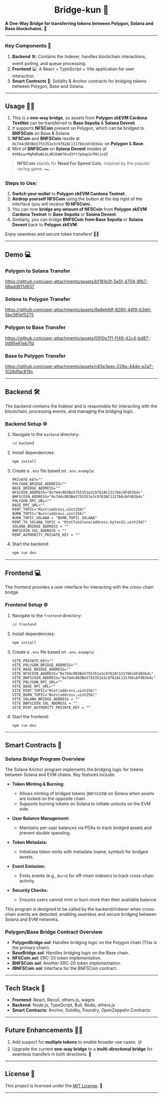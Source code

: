 # <h1 align="center"> Bridge-kun 🌉 </h1>

**A One-Way Bridge for transferring tokens between Polygon, Solana and Base blockchains.** 🚀

---

### Key Components 🧩

1. **Backend** 🛠️: Contains the Indexer, handles blockchain interactions, event polling, and queue processing.  
2. **Frontend** 💻: A React + TypeScript + Vite application for user interaction.  
3. **Smart Contracts** 🔗: Solidity & Anchor contracts for bridging tokens between Polygon, Base and Solana.  

---

## Usage 🧑‍💻

1. This is a **one-way bridge**, so assets from **Polygon zkEVM Cardona TestNet** can be transferred to **Base Sepolia** & **Solana Devnet**.  
2. It supports **NFSCoin** present on Polygon, which can be bridged to **BNFSCoin** on Base & Solana.
3. **NFSCoin** and **BNFSCoin** reside at `0x744c083Be5755351e3c9762AC131766cbFd83b4c` on **Polygon** & **Base**.
4. Mint of **BNFSCoin** on **Solana Devent** resides at `9tRbLwrMqR4RaWLbLdRJGW8fKsd3ft7pUwp2nTHtJcdZ`
> **NFSCoin** stands for **Need For Speed Coin**, inspired by the popular racing game. 🏎️  

### Steps to Use:

1. **Switch your wallet** to **Polygon zkEVM Cardona Testnet**.  
2. **Airdrop yourself NFSCoin** using the button at the top right of the interface (you will receive **10 NFSCoin**).  
3. You can now **bridge any amount of NFSCoin** from **Polygon zkEVM Cardona Testnet** to **Base Sepolia** or **Solana Devent**.  
4. Similarly, you can bridge **BNFSCoin** **from Base Sepolia** or **Solana Devent** back to **Polygon zkEVM**.  

Enjoy seamless and secure token transfers! 🌉✨

---

## Demo 💻

### Polygon to Solana Transfer


https://github.com/user-attachments/assets/b1181e2f-5a5f-4704-8fb7-98add911d937




### Solana to Polygon Transfer


https://github.com/user-attachments/assets/8a8ebfdf-8280-44f9-b3dd-5be361ef5275




### Polygon to Base Transfer


https://github.com/user-attachments/assets/0910e7f1-f149-42c4-bd87-0d95e81eb7fd



### Base to Polygon Transfer
   

https://github.com/user-attachments/assets/c63e3eec-228a-444e-a2a7-1028dfac819c



---

## Backend 🛠️

The backend contains the Indexer and is responsible for interacting with the blockchain, processing events, and managing the bridging logic.

### Backend Setup ⚙️

1. Navigate to the `backend` directory:
   ```sh
   cd backend
   ```
2. Install dependencies:
   ```sh
   npm install
   ```
3. Create a `.env` file based on `.env.example`:
   ```env
   PRIVATE_KEY=""
   POLYGON_BRIDGE_ADDRESS=""
   BASE_BRIDGE_ADDRESS=""
   NFSCOIN_ADDRESS="0x744c083Be5755351e3c9762AC131766cbFd83b4c"
   BNFSCOIN_ADDRESS="0x744c083Be5755351e3c9762AC131766cbFd83b4c"
   POLYGON_RPC_URL=""
   BASE_RPC_URL=""
   MINT_TOPIC="Mint(address,uint256)"
   BURN_TOPIC="Burn(address,uint256)"
   BURN_TOPIC_SOLANA = "BURN_TOPIC_SOLANA"
   MINT_TO_SOLANA_TOPIC = "MintToSolana(address,bytes32,uint256)"
   SOLANA_BRIDGE_ADDRESS = ""
   BNFSCOIN_SOL_ADDRESS = ""
   MINT_AUTHORITY_PRIVATE_KEY = ""
   ```
4. Start the backend:
   ```sh
   npm run dev
   ```

---

## Frontend 💻

The frontend provides a user interface for interacting with the cross-chain bridge.

### Frontend Setup ⚙️

1. Navigate to the `frontend` directory:
   ```sh
   cd frontend
   ```
2. Install dependencies:
   ```sh
   npm install
   ```
3. Create a `.env` file based on `.env.example`:
   ```env
   VITE_PRIVATE_KEY=""
   VITE_POLYGON_BRIDGE_ADDRESS=""
   VITE_BASE_BRIDGE_ADDRESS=""
   VITE_NFSCOIN_ADDRESS="0x744c083Be5755351e3c9762AC131766cbFd83b4c"
   VITE_BNFSCOIN_ADDRESS="0x744c083Be5755351e3c9762AC131766cbFd83b4c"
   VITE_POLYGON_RPC_URL=""
   VITE_BASE_RPC_URL=""
   VITE_MINT_TOPIC="Mint(address,uint256)"
   VITE_BURN_TOPIC="Burn(address,uint256)"
   VITE_SOLANA_BRIDGE_ADDRESS = ""
   VITE_BNFSCOIN_SOL_ADDRESS = ""
   VITE_MINT_AUTHORITY_PRIVATE_KEY = ""
   ```
4. Start the frontend:
   ```sh
   npm run dev
   ```

---

## Smart Contracts 📜

### Solana Bridge Program Overview

The Solana Anchor program implements the bridging logic for tokens between Solana and EVM chains. Key features include:

- **Token Minting & Burning:**  
  - Allows minting of bridged tokens (`BNFSCOIN`) on Solana when assets are locked on the opposite chain.
  - Supports burning tokens on Solana to initiate unlocks on the EVM side.

- **User Balance Management:**  
  - Maintains per-user balances via PDAs to track bridged assets and prevent double spending.

- **Token Metadata:**  
  - Initializes token mints with metadata (name, symbol) for bridged assets.

- **Event Emission:**  
  - Emits events (e.g., `Burn`) for off-chain indexers to track cross-chain activity.

- **Security Checks:**  
  - Ensures users cannot mint or burn more than their available balance.

This program is designed to be called by the backend/indexer when cross-chain events are detected, enabling seamless and secure bridging between Solana and EVM networks.

### Polygon/Base Bridge Contract Overview
-  **PolygonBridge.sol**: Handles bridging logic on the Polygon chain (This is the primary chain).  
- **BaseBridge.sol**: Handles bridging logic on the Base chain.  
- **NFSCoin.sol**: ERC-20 token implementation.
- **BNFSCoin.sol**: Another ERC-20 token implementation.  
- **IBNFSCoin.sol**: Interface for the BNFSCoin contract.  

---

## Tech Stack 🧰

- **Frontend**: React, Recoil, ethers.js, wagmi  
- **Backend**: Node.js, TypeScript, Bull, Redis, ethers.js  
- **Smart Contracts**: Anchor, Solidity, Foundry, OpenZeppelin Contracts  

---

## Future Enhancements 🚀✨

1. Add support for **multiple tokens** to enable broader use cases. 🪙  
2. Upgrade the current **one-way bridge** to a **multi-directional bridge** for seamless transfers in both directions. 🔄

---

## License 📜

This project is licensed under the [MIT License](LICENSE). 📝

---
